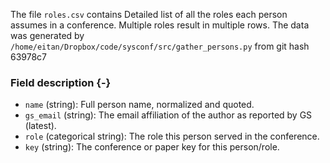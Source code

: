 The file `roles.csv` contains Detailed list of all the roles each person assumes in a conference. Multiple roles result in multiple rows.
The data was generated by `/home/eitan/Dropbox/code/sysconf/src/gather_persons.py` from git hash 63978c7


### Field description {-}

  * `name` (string): Full person name, normalized and quoted.
  * `gs_email` (string): The email affiliation of the author as reported by GS (latest).
  * `role` (categorical string): The role this person served in the conference.
  * `key` (string): The conference or paper key for this person/role.
